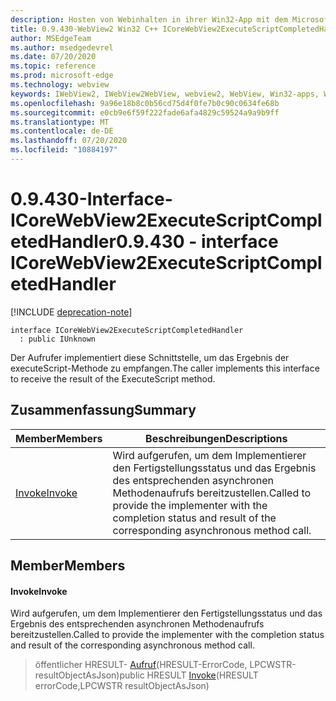 ```yaml
---
description: Hosten von Webinhalten in ihrer Win32-App mit dem Microsoft Edge WebView2-Steuerelement
title: 0.9.430-WebView2 Win32 C++ ICoreWebView2ExecuteScriptCompletedHandler
author: MSEdgeTeam
ms.author: msedgedevrel
ms.date: 07/20/2020
ms.topic: reference
ms.prod: microsoft-edge
ms.technology: webview
keywords: IWebView2, IWebView2WebView, webview2, WebView, Win32-apps, Win32, Edge, ICoreWebView2, ICoreWebView2Host, Browser-Steuerelement, Edge-HTML
ms.openlocfilehash: 9a96e18b8c0b56cd75d4f0fe7b0c90c0634fe68b
ms.sourcegitcommit: e0cb9e6f59f222fade6afa4829c59524a9a9b9ff
ms.translationtype: MT
ms.contentlocale: de-DE
ms.lasthandoff: 07/20/2020
ms.locfileid: "10884197"
---
```

# <span data-ttu-id="9d1b4-104">0.9.430-Interface-ICoreWebView2ExecuteScriptCompletedHandler</span><span class="sxs-lookup"><span data-stu-id="9d1b4-104">0.9.430 - interface ICoreWebView2ExecuteScriptCompletedHandler</span></span> 

[!INCLUDE [deprecation-note](../../includes/deprecation-note.md)]

```
interface ICoreWebView2ExecuteScriptCompletedHandler
  : public IUnknown
```

<span data-ttu-id="9d1b4-105">Der Aufrufer implementiert diese Schnittstelle, um das Ergebnis der executeScript-Methode zu empfangen.</span><span class="sxs-lookup"><span data-stu-id="9d1b4-105">The caller implements this interface to receive the result of the ExecuteScript method.</span></span>

## <span data-ttu-id="9d1b4-106">Zusammenfassung</span><span class="sxs-lookup"><span data-stu-id="9d1b4-106">Summary</span></span>

 <span data-ttu-id="9d1b4-107">Member</span><span class="sxs-lookup"><span data-stu-id="9d1b4-107">Members</span></span>                        | <span data-ttu-id="9d1b4-108">Beschreibungen</span><span class="sxs-lookup"><span data-stu-id="9d1b4-108">Descriptions</span></span>
--------------------------------|---------------------------------------------
[<span data-ttu-id="9d1b4-109">Invoke</span><span class="sxs-lookup"><span data-stu-id="9d1b4-109">Invoke</span></span>](#invoke) | <span data-ttu-id="9d1b4-110">Wird aufgerufen, um dem Implementierer den Fertigstellungsstatus und das Ergebnis des entsprechenden asynchronen Methodenaufrufs bereitzustellen.</span><span class="sxs-lookup"><span data-stu-id="9d1b4-110">Called to provide the implementer with the completion status and result of the corresponding asynchronous method call.</span></span>

## <span data-ttu-id="9d1b4-111">Member</span><span class="sxs-lookup"><span data-stu-id="9d1b4-111">Members</span></span>

#### <span data-ttu-id="9d1b4-112">Invoke</span><span class="sxs-lookup"><span data-stu-id="9d1b4-112">Invoke</span></span> 

<span data-ttu-id="9d1b4-113">Wird aufgerufen, um dem Implementierer den Fertigstellungsstatus und das Ergebnis des entsprechenden asynchronen Methodenaufrufs bereitzustellen.</span><span class="sxs-lookup"><span data-stu-id="9d1b4-113">Called to provide the implementer with the completion status and result of the corresponding asynchronous method call.</span></span>

> <span data-ttu-id="9d1b4-114">öffentlicher HRESULT- [Aufruf](#invoke)(HRESULT-ErrorCode, LPCWSTR-resultObjectAsJson)</span><span class="sxs-lookup"><span data-stu-id="9d1b4-114">public HRESULT [Invoke](#invoke)(HRESULT errorCode,LPCWSTR resultObjectAsJson)</span></span>


